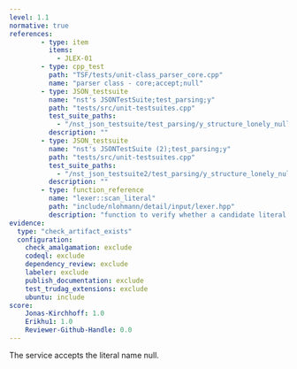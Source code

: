 ```yaml
---
level: 1.1
normative: true
references:
        - type: item
          items:
            - JLEX-01
        - type: cpp_test
          path: "TSF/tests/unit-class_parser_core.cpp"
          name: "parser class - core;accept;null"
        - type: JSON_testsuite
          name: "nst's JSONTestSuite;test_parsing;y"
          path: "tests/src/unit-testsuites.cpp"
          test_suite_paths:
            - "/nst_json_testsuite/test_parsing/y_structure_lonely_null.json"
          description: ""
        - type: JSON_testsuite
          name: "nst's JSONTestSuite (2);test_parsing;y"
          path: "tests/src/unit-testsuites.cpp"
          test_suite_paths:
            - "/nst_json_testsuite2/test_parsing/y_structure_lonely_null.json"
          description: ""
        - type: function_reference
          name: "lexer::scan_literal"
          path: "include/nlohmann/detail/input/lexer.hpp"
          description: "function to verify whether a candidate literal coincides with its expected value; here called with literal_text = ['n','u','l','l']."
evidence:
  type: "check_artifact_exists"
  configuration:
    check_amalgamation: exclude
    codeql: exclude
    dependency_review: exclude
    labeler: exclude
    publish_documentation: exclude
    test_trudag_extensions: exclude
    ubuntu: include
score:
    Jonas-Kirchhoff: 1.0
    Erikhu1: 1.0
    Reviewer-Github-Handle: 0.0 
---
```


The service accepts the literal name null. 